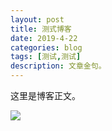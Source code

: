 ```yaml
---
layout: post
title: 测式博客
date: 2019-4-22
categories: blog
tags: [测试,测试]
description: 文章金句。
---
```


这里是博客正文。

<img src="dolphin.gif">










